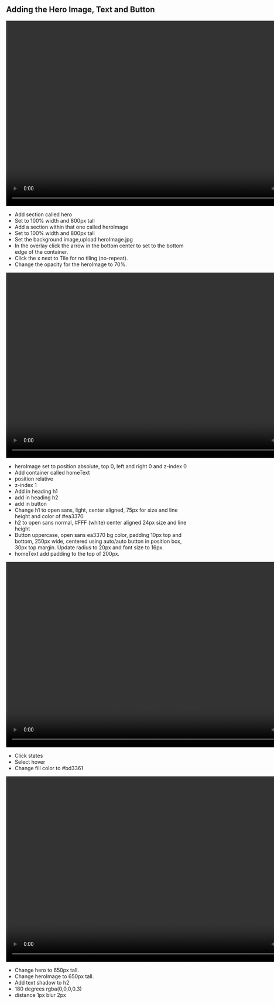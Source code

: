 ## Adding the Hero Image, Text and Button

<center>
<video width="853" height="505" controls> <source src="https://bloc-books.s3.amazonaws.com/webflow/screencasts/BlocJams-4.mp4" type="video/mp4"> 
</video>
</center>

* Add section called hero
* Set to 100% width and 800px tall
* Add a section within that one called heroImage
* Set to 100% width and 800px tall
* Set the background image,upload heroImage.jpg
* In the overlay click the arrow in the bottom center to set to the bottom edge of the container.
* Click the x next to Tile for no tiling (no-repeat).
* Change the opacity for the heroImage to 70%.

<center>
<video width="853" height="505" controls> <source src="https://bloc-books.s3.amazonaws.com/webflow/screencasts/BlocJams-5.mp4" type="video/mp4"> 
</video>
</center>

* heroImage set to position absolute, top 0, left and right 0 and z-index 0
* Add container called homeText
* position relative
* z-index 1
* Add in heading h1
* add in heading h2
* add in button
* Change h1 to open sans, light, center aligned, 75px for size and line height and color of #ea3370
* h2 to open sans normal, #FFF (white) center aligned 24px size and line height
* Button uppercase, open sans ea3370 bg color, padding 10px top and bottom, 250px wide, centered using auto/auto button in position box, 30px top margin. Update radius to 20px and font size to 16px.
* homeText add padding to the top of 200px.

<center>
<video width="853" height="505" controls> <source src="https://bloc-books.s3.amazonaws.com/webflow/screencasts/BlocJams-6.mp4" type="video/mp4"> 
</video>
</center>

* Click states
* Select hover
* Change fill color to #bd3361

<center>
<video width="853" height="505" controls> <source src="https://bloc-books.s3.amazonaws.com/webflow/screencasts/BlocJams-7.mp4" type="video/mp4"> 
</video>
</center>

* Change hero to 650px tall.
* Change heroImage to 650px tall.
* Add text shadow to h2
* 180 degrees rgba(0,0,0,0.3)
* distance 1px blur 2px
